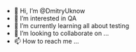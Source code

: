 - 👋 Hi, I’m @DmitryUknow
- 👀 I’m interested in QA
- 🌱 I’m currently learning all about testing
- 💞️ I’m looking to collaborate on ...
- 📫 How to reach me ...

<!---
DmitryUknow/DmitryUknow is a ✨ special ✨ repository because its `README.md` (this file) appears on your GitHub profile.
You can click the Preview link to take a look at your changes.
--->
